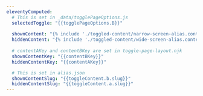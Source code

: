 ```yaml
---
eleventyComputed:
  # This is set in _data/togglePageOptions.js
  selectedToggle: "{{togglePageOptions.B}}"
  
  shownContent: "{% include './toggled-content/narrow-screen-alias.content.md' %}"
  hiddenContent: "{% include './toggled-content/wide-screen-alias.content.md' %}"
  
  # contentAKey and contentBKey are set in toggle-page-layout.njk
  shownContentKey: "{{contentBKey}}"
  hiddenContentKey: "{{contentAKey}}"

  # This is set in alias.json
  shownContentSlug: "{{toggleContent.b.slug}}"
  hiddenContentSlug: "{{toggleContent.a.slug}}"
---
```


